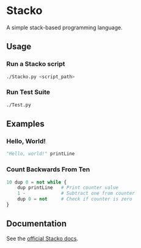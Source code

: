 # Stacko

A simple stack-based programming language.

## Usage

### Run a Stacko script

```bash
./Stacko.py <script_path>
```

### Run Test Suite

```bash
./Test.py
```

## Examples

### Hello, World!

```py
"Hello, world!" printLine
```

### Count Backwards From Ten

```py
10 dup 0 = not while {
    dup printLine   # Print counter value
    1 -             # Subtract one from counter
    dup 0 = not     # Check if counter is zero
}
```

## Documentation

See the [official Stacko docs](https://suirabu.github.io/stacko-docs/).

